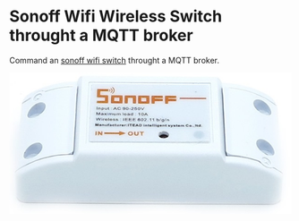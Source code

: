 # Sonoff Wifi Wireless Switch throught a MQTT broker

Command an [sonoff wifi switch](https://www.itead.cc/sonoff-wifi-wireless-switch.html) throught a MQTT broker.

![](https://github.com/Wifsimster/sonoff-mqtt/blob/master/sonoff_wifi_switch.jpg)
